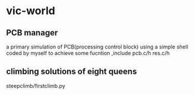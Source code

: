 # vic-world
## PCB manager
a primary simulation of PCB(processing control block) using a simple shell coded by myself to achieve some fucntion
,include pcb.c/h res.c/h

## climbing solutions of eight queens
steepclimb/firstclimb.py
